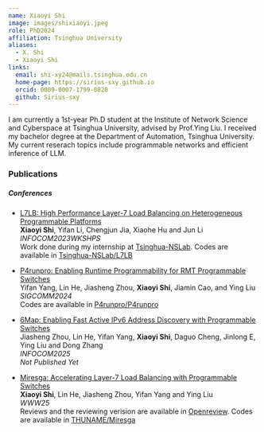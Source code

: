 ```yaml
---
name: Xiaoyi Shi
image: images/shixiaoyi.jpeg
role: PhD2024
affiliation: Tsinghua University
aliases:
  - X. Shi
  - Xiaoyi Shi
links:
  email: shi-xy24@mails.tsinghua.edu.cn  
  home-page: https://sirius-sxy.github.io
  orcid: 0009-0007-1799-0820
  github: Sirius-sxy
---
```


I am currently a 1st-year Ph.D student at the Institute of Network Science and Cyberspace at Tsinghua University, advised by Prof.Ying Liu. I received my bachelor degree at the Department of Automation, Tsinghua University. My current reserach topics include programmable networks and efficient inference of LLM.

### Publications
##### Conferences
* [L7LB: High Performance Layer-7 Load Balancing on Heterogeneous Programmable Platforms](https://ieeexplore.ieee.org/abstract/document/10225882) \
__Xiaoyi Shi__, Yifan Li, Chengjun Jia, Xiaohe Hu and Jun Li \
_INFOCOM2023WKSHPS_\
Work done during my internship at [Tsinghua-NSLab](https://tsinghua-nslab.org/). Codes are available in [Tsinghua-NSLab/L7LB](https://github.com/Tsinghua-NSLab/L7LB)

* [P4runpro: Enabling Runtime Programmability for RMT Programmable Switches](https://dl.acm.org/doi/abs/10.1145/3651890.3672230) \
Yifan Yang, Lin He, Jiasheng Zhou, __Xiaoyi Shi__, Jiamin Cao, and Ying Liu \
_SIGCOMM2024_ \
Codes are available in [P4runpro/P4runpro](https://github.com/P4runpro/P4runpro)

* [6Map: Enabling Fast Active IPv6 Address Discovery with Programmable Switches]() \
Jiasheng Zhou, Lin He, Yifan Yang, __Xiaoyi Shi__, Daguo Cheng, Jinlong E, Ying Liu and Dong Zhang \
_INFOCOM2025_ \
_Not Published Yet_

* [Miresga: Accelerating Layer-7 Load Balancing with Programmable Switches](https://sirius-sxy.github.io/files/paper4.pdf) \
__Xiaoyi Shi__, Lin He, Jiasheng Zhou, Yifan Yang and Ying Liu \
_WWW25_ \
Reviews and the reviewing verision are available in [Openreview](https://openreview.net/forum?id=iQEcCo2Mn8). Codes are available in [THUNAME/Miresga](https://github.com/THUNAME/Miresga)